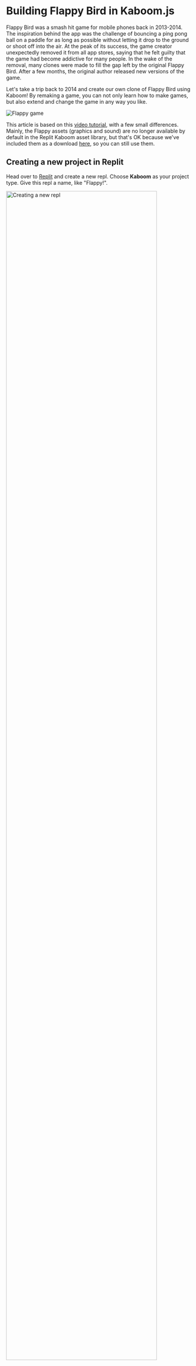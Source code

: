 # Building Flappy Bird in Kaboom.js

Flappy Bird was a smash hit game for mobile phones back in 2013-2014. The inspiration behind the app was the challenge of bouncing a ping pong ball on a paddle for as long as possible without letting it drop to the ground or shoot off into the air. At the peak of its success, the game creator unexpectedly removed it from all app stores, saying that he felt guilty that the game had become addictive for many people. In the wake of the removal, many clones were made to fill the gap left by the original Flappy Bird. After a few months, the original author released new versions of the game. 

Let's take a trip back to 2014 and create our own clone of Flappy Bird using Kaboom! By remaking a game, you can not only learn how to make games, but also extend and change the game in any way you like. 

![Flappy game](https://replit-docs-images.bardia.repl.co/images/tutorials/35-flappy-bird/game-play.gif)

This article is based on this [video tutorial](https://www.youtube.com/watch?v=hgReGsh5xVU), with a few small differences. Mainly, the Flappy assets (graphics and sound) are no longer available by default in the Replit Kaboom asset library, but that's OK because we've included them as a download [here](/tutorial-files/flappy-bird-kaboom/flappy-assets.zip), so you can still use them.


## Creating a new project in Replit

Head over to [Replit](https://replit.com) and create a new repl. Choose **Kaboom** as your project type. Give this repl a name, like "Flappy!".

<img src="https://replit-docs-images.bardia.repl.co/images/tutorials/35-flappy-bird/new-repl.png"
    alt="Creating a new repl"
    style="width: 90% !important;"/>

After the repl has booted up, you should see a `main.js` file under the "Code" section. This is where we'll start coding. There is already some code in this file, but we'll replace that. 

Download the [sprites and asset files](/tutorial-files/flappy-bird-kaboom/flappy-assets.zip) we need for the game, and unzip them on your computer. In the Kaboom editor, click the "Files" icon in the sidebar. Now drag and drop all the sprites (image files) into the "sprites" folder, and all the sounds (MP3 files) into the "sounds" folder. Once they have uploaded, you can click on the "Kaboom" icon in the sidebar, and return to the "main" code file.

<img src="https://replit-docs-images.bardia.repl.co/images/tutorials/35-flappy-bird/upload-sprites.gif"
    alt="Uploading sprites"
    style="width: 80% !important;"/>

## Initializing Kaboom

In the "main" code file, delete all the example code. Now we can add reference to Kaboom, and initialize it:

```js
import kaboom from "kaboom";

kaboom();

```

Let's import the game assets (graphics and sound). We can use Kaboom's [`loadSprite`](https://kaboomjs.com/#loadSprite) and [`loadSound`](https://kaboomjs.com/#loadSound) functions:

```js
loadSprite("birdy", "sprites/birdy.png");
loadSprite("bg", "sprites/bg.png");
loadSprite("pipe", "sprites/pipe.png");
loadSound("wooosh", "sounds/wooosh.mp3");
```

The first argument in each `load` function is the name we want to use to refer to the asset later on in our code. The second parameter is the location of the asset to load. 

## Adding scenes

[Scenes](https://kaboomjs.com/#scene) are like different stages in a Kaboom game. There are generally three scenes in games:

- The intro scene, which gives some info and instructions, and waits for the player to press "start".
- The main game, where we play.
- An endgame, or game over scene, which gives the player their score or overall result, and allows them to start again. 

<img src="https://replit-docs-images.bardia.repl.co/images/tutorials/35-flappy-bird/game-scenes.png"
    alt="game scenes"
    style="width: 350px !important; height: 40% !important;"/>

For this tutorial, we'll omit the intro scene, since we already know what Flappy bird is and how to play it, but you can add your own intro scene later!

Let's add the code for defining each scene: 

```js
scene("game", () => {

	// todo.. add scene code here
});


scene("gameover", (score) => {

	// todo.. add scene code here	
});


go("game")
```

Notice in the `gameover` scene definition, we add a custom parameter, `score`. This is so that we can pass the player's final score to the end game scene to display it. 

To start the whole game off, we use the [`go`](https://kaboomjs.com/#go) function, which switches between scenes. 

## Building the game world

Now that we have the main structure and overhead functions out of the way, let's start adding in the characters that make up the Flappy world. In Kaboom, characters are anything that makes up the game world, including floor, platforms, etc., and not only the players and bots. They are also known as "game objects". 

We'll start with the background, using the `bg.png` image we added earlier. Add this code to the `game` scene section: 

```js
add([
	sprite("bg", {width: width(), height: height()})
]);
```

Here we use the [`add`](https://kaboomjs.com/#add) function to add a new character to the scene. The `add` function takes an array of components that we can use to give each game character special properties.  In Kaboom, every character is made up of one or more components. There are built-in components for many properties, like [`sprite`](https://kaboomjs.com/#sprite), which gives the character an avatar; [`body`](https://kaboomjs.com/#body), which makes the character respond to gravity; and [`solid`](https://kaboomjs.com/#solid), which makes the character solid, so other characters can't move through it.

Since the background doesn't need to do much, just stay in the back and look pretty, we only use the [`sprite`](https://kaboomjs.com/#sprite) component, which displays an image. The `sprite` component takes the name of the sprite, which we set when we loaded the sprite earlier, and optionally, the width and height that it should be displayed at on the screen. Since we want the background to cover the whole screen, we need to set the `width` and `height` of the sprite to the width and height of the window our game is running in. Kaboom provides the [`width()`](https://kaboomjs.com/#width) and [`height()`](https://kaboomjs.com/#height) functions to get the window dimensions. 

If you press the "Run" button at the top of your repl now, you should see the background of the Flappy world come up in the output section of the repl: 

![Flappy background with buildings, trees and building sky line](https://replit-docs-images.bardia.repl.co/images/tutorials/35-flappy-bird/flappy-background.png)


Great! Now let's add in the Flappy Bird. Add this code to the `game` scene:

```js
const player = add([
	// list of components
	sprite("birdy"),
	scale(2),
	pos(80, 40),
	area(),
	body(),
]);
```

We use the same [`add`](https://kaboomjs.com/#add) function we used for adding the background. This time, we grab a reference, `const player`, to the returned game object. This is so we can use this reference later when checking for collisions, or flapping up when the player taps the space bar. 

You'll also notice that the character we are adding here has many more components than just the [`sprite`](https://kaboomjs.com/#sprite) component we used for the background. We already know what the `sprite` component does, here is what the rest are for:

- The [`scale`](https://kaboomjs.com/#scale) component makes the sprite larger on screen by drawing it at `2` times the sprite's normal image size. This gives a nice pixelated look, while also making it easier to spot the bird. 
- The [`pos`](https://kaboomjs.com/#pos) component sets the position on the screen that the character should initially be at. It takes X and Y coordinates to specify a position. 
- The [`area`](https://kaboomjs.com/#area) component gives the sprite an invisible bounding box around it, which is used when calculating and detecting collisions between characters. We'll need this so that we can detect if Flappy flies into the pipes. 
- The [`body`](https://kaboomjs.com/#body) component makes the character subject to gravity. This means Flappy will fall out of the sky if the player doesn't do anything.

Press `command + s` (Mac) or `control + s` (Windows/Linux) to update the game output window. You should see Flappy added and fall out of the sky very quickly:

![flappy falling out of the sky](https://replit-docs-images.bardia.repl.co/images/tutorials/35-flappy-bird/flappy-falls.gif)

## Making Flappy fly

Our next task is to save Flappy from plummeting to their death by giving control to the player to flap Flappy's wings. We'll use the spacebar for this. Kaboom has an [`onKeyPress`](https://kaboomjs.com/#onKeyPress) function, which fires a callback with custom code when the specified key is pressed. Add this code to the `game` scene to make Flappy fly when the `space` key is pressed: 


```js
onKeyPress("space", () => {
	play("wooosh");
	player.jump(400);
});
```
In the callback handler, we first [`play`](https://kaboomjs.com/#play) a sound of flapping wings to give the player feedback and add some interest to the game. Then we use the [`jump`](https://kaboomjs.com/#body) method, which is added to our player character through the [`body`](https://kaboomjs.com/#body) component we added earlier. The `jump` function makes a character accelerate up sharply. We can adjust just how sharp and high the jump should be through the number we pass as an argument to the jump method – the larger the number, the higher the jump. Although Flappy is technically not jumping (you normally need to be on a solid surface to jump), it still has the effect we need. 

Update the game output window, and if you press the spacebar now, you'll be able to keep Flappy in the air! Remember to quickly click in the output window as the game starts, so that it gains focus and can detect player input such as pressing the `space` key.

![flying-flappy](https://replit-docs-images.bardia.repl.co/images/tutorials/35-flappy-bird/flappy-fly.gif)


## Adding in the pipes

Now we can get to the main part of the game – adding in the moving pipes that Flappy needs to fly through. 

Here is a diagram of the layout of the pipes in the game.  


<img src="https://replit-docs-images.bardia.repl.co/images/tutorials/35-flappy-bird/pipe-gap.png"
    alt="pipe layout and gap"
    style="width: 75% !important;"/>


We want to move the pipe gap, and therefore the pipes, up and down for each new pipe pair that is created. This is so we don't have the gap at the center point of the screen constantly – we want it to be slightly different for each pipe pair that comes along. We do want to keep the gap size consistent though.

Let's start by having the pipe gap in the center of the screen. We'll give the pipe gap a size `PIPE_GAP`. Then to place the pipes, the bottom of the upper pipe should be `PIPE_GAP/2` pixels above the center point of the window, which is `height()/2`. Likewise, the top of the lower pipe should be `PIPE_GAP/2` pixels below the center point of the window, again which is `height()/2`. 

This way, we place the pipe so that the pipe gap is in the center of the window. Now we want to randomly move this up or down for each new pair of pipes that comes along. One way to do this is to create a random offset, which we can add to the midpoint to effectively move the midpoint of the window up or down. We can use the Kaboom [`rand`](https://kaboomjs.com/#rand) function to do this. The [`rand`](https://kaboomjs.com/#rand) function has two parameters to specify the range in which the random number should be. 

Let's put that all together. The Y-position of the lower pipe can be calculated as:

`height()/2 + offset + PIPE_GAP/2 `

Remember, the top of the window is `y=0`, and the bottom is `y=height()`. In other words, the lower down on the screen a position is, the higher its `y` coordinate will be.

For the upper pipe, we can calculate the point where the bottom of the pipe should be like this:

`height()/2 + offset - PIPE_GAP/2`


Kaboom has an [`origin`](https://kaboomjs.com/#origin) component that sets the point a character uses as its origin. This is `topleft` by default, which works well for our lower pipe, as our calculations above are calculating for that point. However, for the upper pipe, our calculations are for the _bottom_ of the pipe. Therefore, we can use the [`origin`](https://kaboomjs.com/#origin) component to specify that. 

Since we want the pipes to come from the right of the screen toward the left, where Flappy is, we'll set their X-position to be the [`width()`](https://kaboomjs.com/#width) of the screen. 

To identify and query the pipes later, we add the text tag `"pipe"` to them. 

Finally, since we need to create many pipes during the game, let's wrap all the pipe code in a function that we will be able to call at regular intervals to make the pipes. 

Here is the code from all those considerations and calculations. Insert this code to the `game` scene:

```js

const PIPE_GAP = 120;

function producePipes(){
	const offset = rand(-50, 50);

	add([
	  sprite("pipe"),
	  pos(width(), height()/2 + offset + PIPE_GAP/2),
	  "pipe",
	  area(),
	]);

	add([
	  sprite("pipe", {flipY: true}),
	  pos(width(), height()/2 + offset - PIPE_GAP/2),
	  origin("botleft"),
	  "pipe",
	  area()
	]);
}
```

Now we need to do a few more things to make the pipes appear and move. 

To move the pipes across the screen, we can use the [`onUpdate`](https://kaboomjs.com/#onUpdate) function to update all pipes' positions with each frame. Note that we only need to adjust the `x` position of the pipe. Add this code to the `game` scene part of your code: 

```js
onUpdate("pipe", (pipe) => {
	pipe.move(-160, 0);
});
```

Next we'll generate pipes at a steady rate. We can use the [`loop`](https://kaboomjs.com/#loop) function for this. Add the following to the `game` scene part of the code: 

```js
loop(1.5, () => {
	producePipes();
});
```
This calls our `producePipes()` function every `1.5` seconds. You can adjust this rate, or make it variable to increase the rate as the game progresses. 

Update the game output window now and you should see the pipes being generated and moving across the screen. You can also fly Flappy, although crashing into the pipes does nothing for now.

![moving pipes](https://replit-docs-images.bardia.repl.co/images/tutorials/35-flappy-bird/moving-pipes.gif)

Flappy is flapping and the pipes are piling on. The next task is to detect when Flappy flies past a pipe, increasing the player's score.

## Adding in scoring 

When Flappy flies past a pipe, the player's score is incremented. To do this, we'll need to keep track of which pipes have gone past Flappy. Let's modify the pipe-generating function `producePipes` to add a custom property called `passed` to the pipes. It should look like this now:

```js
function producePipes() {
	const offset = rand(-50, 50);

	add([
	  sprite("pipe"),
	  pos(width(), height() / 2 + offset + PIPE_GAP / 2),
	  "pipe",
	  area(),
	  {passed: false}
	]);

	add([
	  sprite("pipe", { flipY: true }),
	  pos(width(), height() / 2 + offset - PIPE_GAP / 2),
	  origin("botleft"),
	  "pipe",
	  area(),
	]);
}
```


Next, we'll add in a variable to track the `score`, and a text element to display it on screen. Add this code to the `game` scene:

```js
let score = 0;
const scoreText = add([
	text(score, {size: 50})
]);
```

Now we can modify the `onUpdate()` event handler we created earlier for moving the pipes. We'll check if any pipes have moved past Flappy, and update their `passed` flag, so we don't count them more than once. We'll only add the `passed` flag to one of the pipes, and detect it, so as not to add a point for both the upper and lower pipe. Update the `onUpdate` handler as follows:  


```js
onUpdate("pipe", (pipe) => {
	pipe.move(-160, 0);

	if (pipe.passed === false && pipe.pos.x < player.pos.x) {
	  pipe.passed = true;
	  score += 1;
	  scoreText.text = score;
	}
});
```

This checks any pipe that we haven't marked as `passed` (`passed === false`) to see if it has passed Flappy (`pipe.pos.x < player.pos.x`). If the pipe has gone past, we add `1` to the score and update the score text onscreen. 

If you update the game output window now, you should see the score increase as you fly past each pipe.

![Score increasing](https://replit-docs-images.bardia.repl.co/images/tutorials/35-flappy-bird/score-increase.gif)

## Collision detection

Now that we have scoring, the last thing to do is collision detection – that is, checking if Flappy has splatted into a pipe. Kaboom has a [`collides`](https://kaboomjs.com/#onCollide) method that is added with the [`area`](https://kaboomjs.com/#area) collider component. We can use that to call a function when the player collides with any character with the `"pipe"` tag. Add this code to the `game` scene:


```js
player.collides("pipe", () => {
	go("gameover", score);
});
```

In the collision handler, we use the [`go`](https://kaboomjs.com/#go) function to switch to the `gameover` scene. We don't have anything in that scene yet, so let's update that to show a game over message and the score. We can also keep track of the high score to compare the player's latest score to. Update the `gameover` scene as follows:


```js
let highScore = 0; 
scene("gameover", (score) => {
  if (score > highScore) {
    highScore = score;
  }

  add([
    text(
      "gameover!\n"
      + "score: " + score
      + "\nhigh score: " + highScore,
      {size: 45}
    )
  ]);

  onKeyPress("space", () => {
    go("game");
  });
});

```

First, we create a `highScore` variable where we can track the top score across multiple game plays. Then, in our `gameover` scene, we check if the latest score passed in is bigger than the `highScore` we have recorded. If it is, the `highScore` is updated to the latest score. 

To show a "game over" message, and the player's score along with the high score, we use the [`add`](https://kaboomjs.com/#add) function to add a [`text`](https://kaboomjs.com/#text) component to a new game object or character. We also make the font `size` large-ish for this message. 

Let's include a quick way for the player to play again and try to beat their score. We use the [`onKeyPress`](https://kaboomjs.com/#onKeyPress) to listen for the player pressing the `space` bar. In our key-press handler, we [`go`](https://kaboomjs.com/#go) back to the main `game` scene, to start the game all over again. 

We also need to end the game if Flappy flies too high out of the screen, or plummets down off the screen. We can do this by adding a handler for the player's [`onUpdate`](https://kaboomjs.com/#add) event, which is called each frame. Here we can check if Flappy's position is beyond the bounds of the game window. Add this code to the `game` scene: 

```js
player.onUpdate(() => {
	if (player.pos.y > height() + 30 || player.pos.y < -30) {
	  go("gameover", score);
	}
});
```

This gives a margin of 30 pixels above or below the window, to take account of Flappy's size. If Flappy is out of these bounds, we [`go`](https://kaboomjs.com/#go) to the `gameover` scene to end the game. 

Update the game output window again and test it out. If you fly into a pipe now, or flap too high, or fall out of the sky, you should be taken to the game over screen: 

![game over screen](https://replit-docs-images.bardia.repl.co/images/tutorials/35-flappy-bird/game-over.gif)


## Next steps

Here are some ideas you can try to improve your clone of the Flappy Bird game:

- Make the game play faster as the player gets a higher score. You can do this by updating the speed that the pipes move by making the speed parameter passed to the `pipe.move` method a variable, which increases as the player score increases.
- Add some different types of obstacles, other than the pipes, for Flappy to try to avoid. 
- Use the [Kaboom sprite editor](/tutorials/kaboom-editor) to create your own graphics for your Flappy world!
- Add in some more sound effects and play some game music using the [`play`](https://kaboomjs.com/#play) function.

You can find the code for this tutorial here:

<iframe height="400px" width="100%" src="https://replit.com/@ritza/Flappy-Bird?embed=true" scrolling="no" frameborder="no" allowtransparency="true" allowfullscreen="true" sandbox="allow-forms allow-pointer-lock allow-popups allow-same-origin allow-scripts allow-modals"></iframe>




